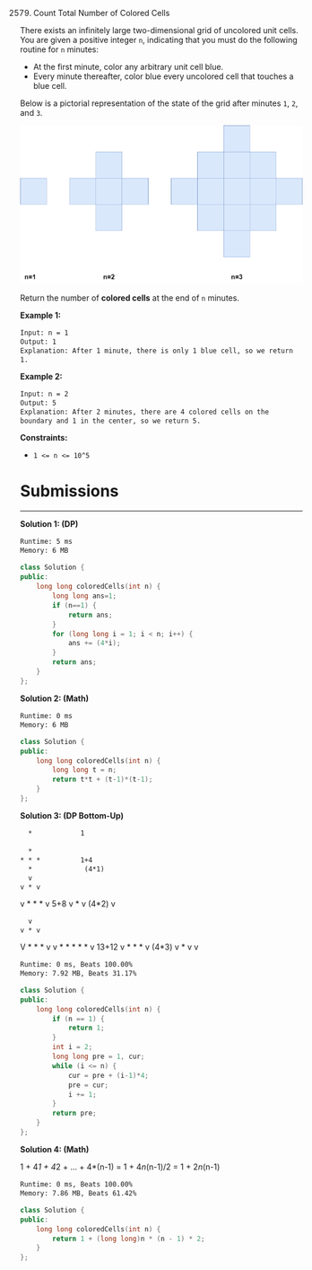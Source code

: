2579. Count Total Number of Colored Cells

There exists an infinitely large two-dimensional grid of uncolored unit cells. You are given a positive integer `n`, indicating that you must do the following routine for `n` minutes:

* At the first minute, color any arbitrary unit cell blue.
* Every minute thereafter, color blue every uncolored cell that touches a blue cell.

Below is a pictorial representation of the state of the grid after minutes `1`, `2`, and `3`.

![2579_example-copy-2.png](img/2579_example-copy-2.png)

Return the number of **colored cells** at the end of `n` minutes.

 

**Example 1:**
```
Input: n = 1
Output: 1
Explanation: After 1 minute, there is only 1 blue cell, so we return 1.
```

**Example 2:**
```
Input: n = 2
Output: 5
Explanation: After 2 minutes, there are 4 colored cells on the boundary and 1 in the center, so we return 5. 
```

**Constraints:**

* `1 <= n <= 10^5`

# Submissions
---
**Solution 1: (DP)**
```
Runtime: 5 ms
Memory: 6 MB
```
```c++
class Solution {
public:
    long long coloredCells(int n) {
        long long ans=1;
        if (n==1) {
            return ans;
        }
        for (long long i = 1; i < n; i++) {
            ans += (4*i);
        }
        return ans;
    }
};
```

**Solution 2: (Math)**
```
Runtime: 0 ms
Memory: 6 MB
```
```c++
class Solution {
public:
    long long coloredCells(int n) {
        long long t = n;
        return t*t + (t-1)*(t-1);
    }
};
```

**Solution 3: (DP Bottom-Up)**

      *            1

      *
    * * *          1+4
      *             (4*1)
      v
    v * v 
  v * * * v        5+8
    v * v           (4*2)
      v

      v
    v * v
  V * * * v
v * * * * * v      13+12 
  v * * * v          (4*3)
    v * v
      v

```
Runtime: 0 ms, Beats 100.00%
Memory: 7.92 MB, Beats 31.17%
```
```c++
class Solution {
public:
    long long coloredCells(int n) {
        if (n == 1) {
            return 1;
        }
        int i = 2;
        long long pre = 1, cur;
        while (i <= n) {
            cur = pre + (i-1)*4;
            pre = cur;
            i += 1;
        }
        return pre;
    }
};
```

**Solution 4: (Math)**

1 + 4*1 + 4*2 + ... + 4*(n-1)
= 1 + 4*n*(n-1)/2
= 1 + 2*n*(n-1)

```
Runtime: 0 ms, Beats 100.00%
Memory: 7.86 MB, Beats 61.42%
```
```c++
class Solution {
public:
    long long coloredCells(int n) {
        return 1 + (long long)n * (n - 1) * 2; 
    }
};
```
